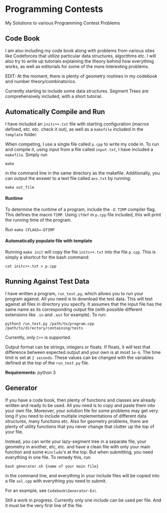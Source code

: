 # Programming Contests
My Solutions to various Programming Contest Problems

## Code Book

I am also including my code book along with problems from various sites like Codeforces that utilize particular data structures, algorithms etc. I will also try to write up tutorials explaining the theory behind how everything works, as well as editorials for some of the more interesting problems.

EDIT: At the moment, there is plenty of geometry routines in my codebook and number theory/combinatorics.

Currently starting to include some data structures. Segment Trees are comprehensively included, with a short tutorial. 

## Automatically Compile and Run

I have included an `initc++.txt` file  with starting configuration (macros defined, etc. etc. check it out), as well as a `makefile` included in the `template` folder.

When competing, I use a single file called `p.cpp` to write my code in. To run and compile it, using input from a file called `input.txt`, I have included a `makefile`. Simply run

`make`

in the command line in the same directory as the makefile. Additionally, you can output the answer to a text file called `ans.txt` by running:

`make out_file`

#### Runtime

To determine the runtime of a program, include the `-D TIMP` compiler flag. This defines the macro `TIMP`. Using `ifdef` in `p.cpp` file included, this will print the running time of the program.

Run `make CFLAGS=-DTIMP`

#### Automatically populate file with template

Running `make init` will copy the file `initc++.txt` into the file `p.cpp`. This is simply a shortcut for the bash command:

`cat initc++.txt > p.cpp`

## Running Against Test Data

I have written a program, `run_test.py`, which allows you to run your program against. All you need is to download the test data. This will test against all files in directory you specify. It assumes that the input file has the same name as its corresponding output file (with possible different extensions like `.in` and `.out` for example). To run:

```
python3 run_test.py /path/to/program.cpp /path/to/directory/containing/tests
```

Currently, only `C++` is supported.

Output format can be strings, integers or floats. If floats, it will test that difference between expected output and your own is at most `1e-6`. The time limit is set at `2 seconds`. These values can be changed with the variables defined at the top of the `run_test.py` file.

**Requirements:** python 3

## Generator

If you have a code book, then plenty of functions and classes are already written and ready to be used. All you need is to copy and paste them into your own file. Moreover, your solution file for some problems may get very long if you need to include multiple implementations of different data structures, many functions etc. Also for geometry problems, there are plenty of utility functions that you never change that clutter up the top of your file.

Instead, you can write your lazy-segment tree in a separate file, your geometry in another, etc, etc. and have a clean file with only your main function and some `#include`'s at the top. But when submitting, you need everything in one file. To remedy this, run

`bash generator.sh {name of your main file}`

in the command line, and everything in your include files will be copied into a file `sol.cpp` with everything you need to submit.

For an example, see `Codebook\Generator-Ex\`

Still a work in progress. Currently only one include can be used per file. And it must be the very first line of the file.
